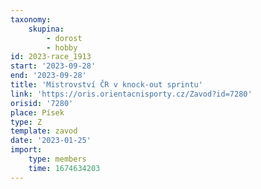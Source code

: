 ```yaml
---
taxonomy:
    skupina:
        - dorost
        - hobby
id: 2023-race_1913
start: '2023-09-28'
end: '2023-09-28'
title: 'Mistrovství ČR v knock-out sprintu'
link: 'https://oris.orientacnisporty.cz/Zavod?id=7280'
orisid: '7280'
place: Písek
type: Z
template: zavod
date: '2023-01-25'
import:
    type: members
    time: 1674634203
---
```


